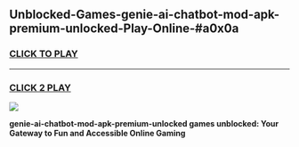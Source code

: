 
## Unblocked-Games-genie-ai-chatbot-mod-apk-premium-unlocked-Play-Online-#a0x0a
<h3>
<a href="https://premium.freeplayer.one?title=genie-ai-chatbot-mod-apk-premium-unlocked&ref=27F">CLICK TO PLAY</a></h3>
<hr>

<h3>
<a href="https://premium.freeplayer.one?title=genie-ai-chatbot-mod-apk-premium-unlocked&ref=27F">CLICK 2 PLAY</a>
  
</h3>

<a href="https://premium.freeplayer.one?title=genie-ai-chatbot-mod-apk-premium-unlocked&ref=27F"><img src="https://clearcache.store/games.png"></a>


**genie-ai-chatbot-mod-apk-premium-unlocked games unblocked: Your Gateway to Fun and Accessible Online Gaming**
